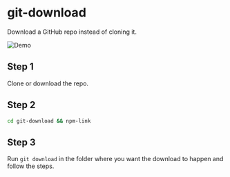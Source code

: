 # git-download
Download a GitHub repo instead of cloning it.

![Demo](http://larsvanbraam.nl/git-download-demo.gif)

## Step 1
Clone or download the repo.

## Step 2
```bash
cd git-download && npm-link
```

## Step 3
Run `git download` in the folder where you want the download to happen and follow the steps.
